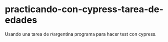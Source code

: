 # practicando-con-cypress-tarea-de-edades
 Usando una tarea de r/argentina programa para hacer test con cypress.
